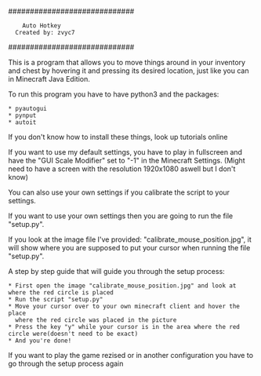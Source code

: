 #############################

        Auto Hotkey    
      Created by: zvyc7
#############################

This is a program that allows you to move things around in your inventory and chest by hovering it and pressing its desired location, just like you can in Minecraft Java Edition.

To run this program you have to have python3 and the packages:

	* pyautogui
	* pynput
	* autoit

If you don't know how to install these things, look up tutorials online

If you want to use my default settings, you have to play in fullscreen and have the
"GUI Scale Modifier" set to "-1" in the Minecraft Settings.
(Might need to have a screen with the resolution 1920x1080 aswell but I don't know)

You can also use your own settings if you calibrate the script to your settings.

If you want to use your own settings then you are going to run the file "setup.py".

If you look at the image file I've provided: "calibrate_mouse_position.jpg", it will show where you are supposed to put your cursor when running the file "setup.py".

A step by step guide that will guide you through the setup process:

	* First open the image "calibrate_mouse_position.jpg" and look at where the red circle is placed
	* Run the script "setup.py"
	* Move your cursor over to your own minecraft client and hover the place
	  where the red circle was placed in the picture
	* Press the key "y" while your cursor is in the area where the red circle were(doesn't need to be exact)
	* And you're done!

If you want to play the game rezised or in another configuration you have to go through the setup process again

